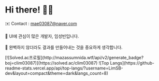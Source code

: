 # Hi there! 👋🏻

<span> ✉️ Contact : mae03087@naver.com </span> <br>
<br>
<span> 📱 UI에 관심이 많은 개발자, 임성빈입니다. </span> <br>
<br>
<span> 🔎 완벽하지 않더라도 결과를 만들어내는 것을 중요하게 생각합니다. </span>

<div>
[![Solved.ac프로필](http://mazassumnida.wtf/api/v2/generate_badge?boj=clim03087)](https://solved.ac/clim03087)
![Top Langs](https://github-readme-stats.vercel.app/api/top-langs/?username=LimSB-dev&layout=compact&theme=dark&langs_count=8)
</div>
